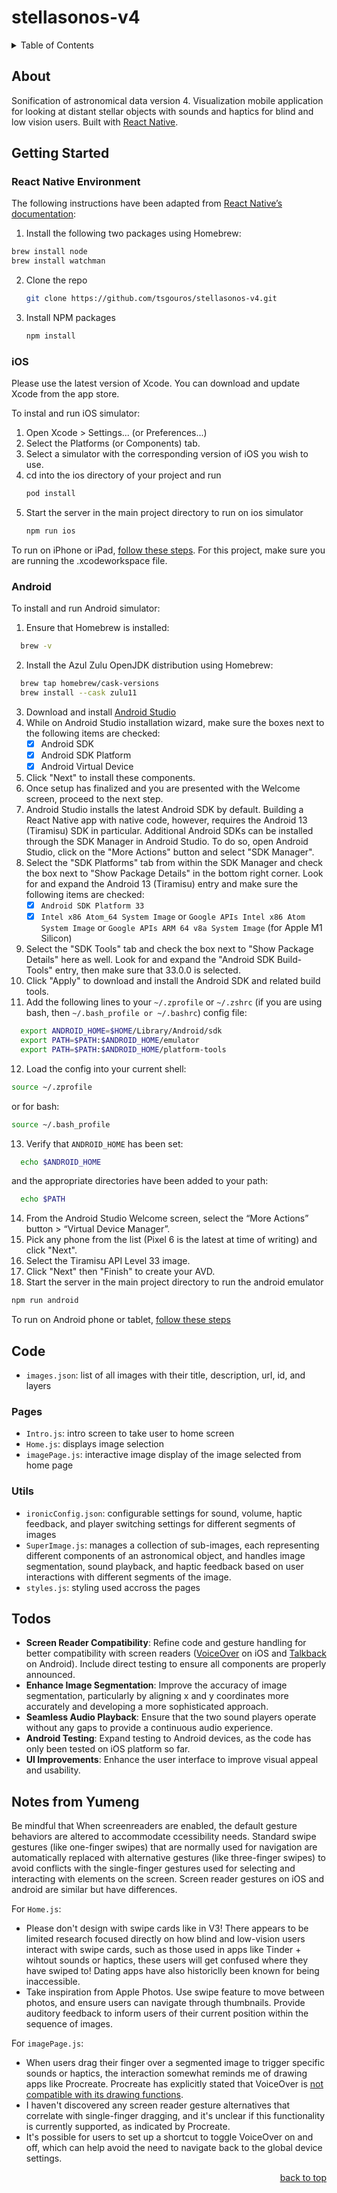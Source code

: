 # stellasonos-v4

<a name="readme-top"></a>
<!-- TABLE OF CONTENTS -->
<details>
  <summary>Table of Contents</summary>
  <ol>
    <li>
      <a href="#about-the-project">About The Project</a>
    </li>
    <li>
      <a href="#getting-started">Getting Started</a>
      <ul>
        <li><a href="#React Native Environment">React Native Environment</a></li>
        <li><a href="#ios">ios</a></li>
        <li><a href="#Android">Android</a></li>
      </ul>
    </li>
    <li><a href="#Features">Code</a></li>
    <li><a href="#Todos">Todos</a></li>
    <li><a href="#Todos">Notes from Yumeng</a></li>
  </ol>
</details>

<!-- ABOUT THE PROJECT -->
## About

Sonification of astronomical data version 4. Visualization mobile application for looking at distant stellar objects with sounds and haptics for blind and low vision users. 
Built with [React Native](https://reactnative.dev/). 

<!-- GETTING STARTED -->
## Getting Started

### React Native Environment
The following instructions have been adapted from [React Native’s documentation](https://reactnative.dev/docs/environment-setup):

1. Install the following two packages using Homebrew: 
  ```sh
  brew install node
  brew install watchman
  ```
2. Clone the repo
   ```sh
   git clone https://github.com/tsgouros/stellasonos-v4.git
   ```
3. Install NPM packages
   ```sh
   npm install
   ```

### iOS
Please use the latest version of Xcode. You can download and update Xcode from the app store. 

To instal and run iOS simulator: 
1. Open Xcode > Settings... (or Preferences...)
2. Select the Platforms (or Components) tab.
3. Select a simulator with the corresponding version of iOS you wish to use.
4. cd into the ios directory of your project and run 
   ```js
   pod install 
   ```
5. Start the server in the main project directory to run on ios simulator
   ```js
   npm run ios
   ``` 

To run on iPhone or iPad, [follow these steps](https://reactnative.dev/docs/running-on-device?platform=ios). For this project, make sure you are running the .xcodeworkspace file. 

### Android 
To install and run Android simulator: 
1. Ensure that Homebrew is installed:
  ```sh
    brew -v
  ```
2. Install the Azul Zulu OpenJDK distribution using Homebrew: 
  ```sh
    brew tap homebrew/cask-versions
    brew install --cask zulu11
  ```
3. Download and install [Android Studio](https://developer.android.com/studio)
4. While on Android Studio installation wizard, make sure the boxes next to the following items are checked: 
    - [x] Android SDK
    - [x] Android SDK Platform
    - [x] Android Virtual Device
5. Click "Next" to install these components.
6. Once setup has finalized and you are presented with the Welcome screen, proceed to the next step.
7. Android Studio installs the latest Android SDK by default. Building a React Native app with native code, however, requires the Android 13 (Tiramisu) SDK in particular. Additional Android SDKs can be installed through the SDK Manager in Android Studio. To do so, open Android Studio, click on the "More Actions" button and select "SDK Manager".
8. Select the "SDK Platforms" tab from within the SDK Manager and check the box next to "Show Package Details" in the bottom right corner. Look for and expand the Android 13 (Tiramisu) entry and make sure the following items are checked:
    - [x] `Android SDK Platform 33`
    - [x] `Intel x86 Atom_64 System Image` or `Google APIs Intel x86 Atom System Image` or `Google APIs ARM 64 v8a System Image` (for Apple M1 Silicon)
9. Select the "SDK Tools" tab and check the box next to "Show Package Details" here as well. Look for and expand the "Android SDK Build-Tools" entry, then make sure that 33.0.0 is selected.
10. Click "Apply" to download and install the Android SDK and related build tools.
11. Add the following lines to your `~/.zprofile` or `~/.zshrc` (if you are using bash, then `~/.bash_profile or ~/.bashrc`) config file:
  ```sh
    export ANDROID_HOME=$HOME/Library/Android/sdk
    export PATH=$PATH:$ANDROID_HOME/emulator
    export PATH=$PATH:$ANDROID_HOME/platform-tools
  ```
12. Load the config into your current shell:
  ```sh
  source ~/.zprofile
  ```
  or for bash:
  ```sh
  source ~/.bash_profile
  ```
13. Verify that `ANDROID_HOME` has been set:
  ```sh
    echo $ANDROID_HOME
  ```
  and the appropriate directories have been added to your path:
  ```sh
    echo $PATH
  ```
14. From the Android Studio Welcome screen, select the “More Actions” button > “Virtual Device Manager”.
15. Pick any phone from the list (Pixel 6 is the latest at time of writing) and click "Next". 
16. Select the Tiramisu API Level 33 image. 
17. Click "Next" then "Finish" to create your AVD.
18. Start the server in the main project directory to run the android emulator
   ```js
   npm run android 
   ```

To run on Android phone or tablet, [follow these steps](https://reactnative.dev/docs/running-on-device?platform=android)

<!-- Features -->
## Code
- `images.json`: list of all images with their title, description, url, id, and layers

### Pages
- `Intro.js`: intro screen to take user to home screen
- `Home.js`: displays image selection
- `imagePage.js`: interactive image display of the image selected from home page

### Utils 
- `ironicConfig.json`: configurable settings for sound, volume, haptic feedback, and player switching settings for different segments of images
- `SuperImage.js`: manages a collection of sub-images, each representing different components of an astronomical object, and handles image segmentation, sound playback, and haptic feedback based on user interactions with different segments of the image.
- `styles.js`: styling used accross the pages

<!-- Todos -->
## Todos
- **Screen Reader Compatibility**: Refine code and gesture handling for better compatibility with screen readers ([VoiceOver](https://support.apple.com/guide/iphone/use-voiceover-gestures-iph3e2e2281/ios) on iOS and [Talkback](https://accessibleandroid.com/talkback/) on Android). Include direct testing to ensure all components are properly announced.
- **Enhance Image Segmentation**: Improve the accuracy of image segmentation, particularly by aligning x and y coordinates more accurately and developing a more sophisticated approach.
- **Seamless Audio Playback**: Ensure that the two sound players operate without any gaps to provide a continuous audio experience.
- **Android Testing**: Expand testing to Android devices, as the code has only been tested on iOS platform so far.
- **UI Improvements**: Enhance the user interface to improve visual appeal and usability.

## Notes from Yumeng
Be mindful that When screenreaders are enabled, the default gesture behaviors are altered to accommodate ccessibility needs. Standard swipe gestures (like one-finger swipes) that are normally used for navigation are automatically replaced with alternative gestures (like three-finger swipes) to avoid conflicts with the single-finger gestures used for selecting and interacting with elements on the screen. Screen reader gestures on iOS and android are similar but have differences. 

For `Home.js`:
- Please don't design with swipe cards like in V3! There appears to be limited research focused directly on how blind and low-vision users interact with swipe cards, such as those used in apps like Tinder + wihtout sounds or haptics, these users will get confused where they have swiped to! Dating apps have also historiclly been known for being inaccessible.
- Take inspiration from Apple Photos. Use swipe feature to move between photos, and ensure users can navigate through thumbnails. Provide auditory feedback to inform users of their current position within the sequence of images.
  
For `imagePage.js`:
- When users drag their finger over a segmented image to trigger specific sounds or haptics, the interaction somewhat reminds me of drawing apps like Procreate. Procreate has explicitly stated that VoiceOver is [not compatible with its drawing functions](https://help.procreate.com/procreate/handbook/interface-gestures/accessibility).
- I haven't discovered any screen reader gesture alternatives that correlate with single-finger dragging, and it's unclear if this functionality is currently supported, as indicated by Procreate.
- It's possible for users to set up a shortcut to toggle VoiceOver on and off, which can help avoid the need to navigate back to the global device settings.

<p align="right"><a href="#readme-top">back to top</a></p>
